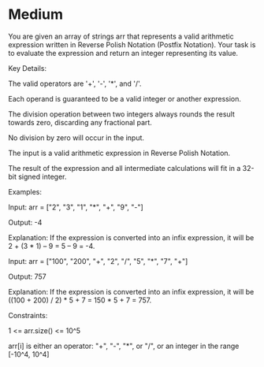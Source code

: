 # Medium

You are given an array of strings arr that represents a valid arithmetic expression written in Reverse Polish Notation (Postfix Notation). Your task is to evaluate the expression and return an integer representing its value.

Key Details:

The valid operators are '+', '-', '*', and '/'.

Each operand is guaranteed to be a valid integer or another expression.

The division operation between two integers always rounds the result towards zero, discarding any fractional part.

No division by zero will occur in the input.

The input is a valid arithmetic expression in Reverse Polish Notation.

The result of the expression and all intermediate calculations will fit in a 32-bit signed integer.

Examples:

Input: arr = ["2", "3", "1", "*", "+", "9", "-"]

Output: -4

Explanation: If the expression is converted into an infix expression, it will be 2 + (3 * 1) – 9 = 5 – 9 = -4.

Input: arr = ["100", "200", "+", "2", "/", "5", "*", "7", "+"]

Output: 757

Explanation: If the expression is converted into an infix expression, it will be ((100 + 200) / 2) * 5 + 7  = 150 * 5 + 7 = 757.


Constraints:

1 <= arr.size() <= 10^5

arr[i] is either an operator: "+", "-", "*", or "/", or an integer in the range [-10^4, 10^4]
